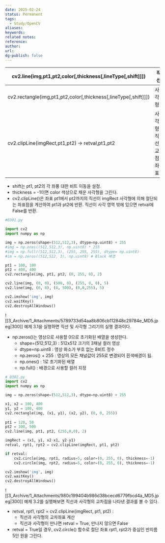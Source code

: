 ```yaml
---
date: 2025-02-24
status: Permanent
tags:
  - Study/OpenCV
aliases: 
keywords: 
related notes: 
reference: 
author: 
url: 
dg-publish: false
---
```


| cv2.line(img,pt1,pt2,color[,thickness[,lineType[,shift]]])      | 직선           |
| --------------------------------------------------------------- | ------------ |
| cv2.rectangle(img,pt1,pt2,color[,thickness[,lineType[,shift]]]) | 사각형          |
| cv2.clipLine(imgRect,pt1,pt2) -> retval,pt1,pt2                 | 사각형-직선 교점 좌표 |
- shift는 pt1, pt2의 각 좌푱 대한 비트 이동을 설정.
- thickness = -1이면 color 색상으로 채운 사각형을 그린다.
- cv2.clipLine()은 좌표 pt1에서 pt2까지의 직선이 imgRect 사각형에 의해 절단되는 좌표점을 계산하여 pt1과 pt2에 반환. 직선이 사각 영역 밖에 있으면 retval에 False를 반환.

```python
#0301.py

import cv2
import numpy as np

img = np.zeros(shape=(512,512,3), dtype=np.uint8) + 255
#img = np.ones((512,512,3), np.uint8) * 255
#img = np.full((512,512,3), (255, 255, 255), dtype= np.uint8)
#im = np.zeros((512,512, 3), np.uint8) # Black 배경

pt1 = 100, 100
pt2 = 400, 400
cv2.rectangle(img, pt1, pt2, (0, 255, 0), 2)

cv2.line(img, (0, 0), (500, 0), (255, 0, 0), 5)
cv2.line(img, (0, 0), (0, 500), (0,0,255), 5)

cv2.imshow('img', img)
cv2.waitKey()
cv2.destroyAllWindows()
```
![[3_Archive/1_Attachments/5789733d54aa8b806cb112848c29784e_MD5.jpeg|300]]
예제 3.1을 실행하면 직선 및 사각형 그리기의 실행 결과이다.
- np.zeros()는 영상으로 사용할 0으로 초기화된 배열을 생성한다.
	- shape=(512,512,3) : 512x512 크기의 3채널 컬러 영상
	- dtype=np.uint8 : 영상 화소가 부호 없는 8비트 정수
	- np.zeros() + 255 : 영상의 모든 채널값이 255로 변경되어 흰색배경이 됨.
	- np.ones() : 1로 초기화된 배열
	- np.full() : 배경으로 사용할 컬러 지정

```python
# 0302.py
import cv2
import numpy as np

img = np.zeros(shape=(512,512,3), dtype=np.uint8) + 255

x1, x2 = 100, 400
y1, y2 = 100, 400
cv2.rectangle(img, (x1, y1), (x2, y2), (0, 0, 255))
 
pt1 = 120, 50
pt2 = 300, 500
cv2.line(img, pt1, pt2, (255,0,0), 2)

imgRect = (x1, y1, x2-x1, y2-y1)
retval, rpt1, rpt2 = cv2.clipLine(imgRect, pt1, pt2)

if retval:
	cv2.circle(img, rpt1, radius=5, color=(0, 255, 0), thickness=-1)
	cv2.circle(img, rpt2, radius=5, color=(0, 255, 0), thickness=-1)

cv2.imshow('img', img)
cv2.waitKey()
cv2.destroyAllWindows()
```

![[3_Archive/1_Attachments/980c199404b986d38bcecd6779fbcd4a_MD5.jpeg|300]]
예제 3.2를 실행해보면 직선과 사각형의 교차점을 나타낸 결과를 볼 수 있다.
-  retval, rpt1, rpt2 = cv2.clipLine(imgRect, pt1, pt2) :
	-  직선과 사각형의 교차좌표 계산
	-  직선과 사각형이 만나면 retval = True, 만나지 않으면 False
-  retval = True일 경우, cv2.circle() 함수로 절단 좌표 rpt1, rpt2가 중심인 반지름 5인 원을 그린다.